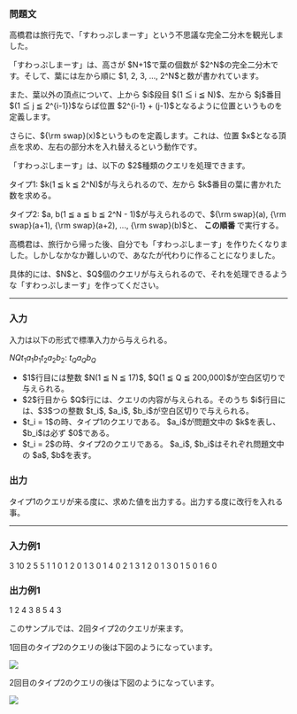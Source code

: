 
<div>

<div>

<div>

<section>

### **問題文**

<p>
高橋君は旅行先で、「すわっぷしまーす」という不思議な完全二分木を観光しました。
</p>

<p>
「すわっぷしまーす」は、高さが $N+1$で葉の個数が $2^N$の完全二分木です。そして、葉には左から順に $1, 2, 3, ..., 2^N$と数が書かれています。
</p>

<p>
また、葉以外の頂点について、上から $i$段目 $(1 ≦ i ≦ N)$、左から $j$番目 $(1 ≦ j ≦ 2^{i-1})$ならば位置 $2^{i-1} + (j-1)$となるように位置というものを定義します。
</p>

<p>
さらに、${\rm swap}(x)$というものを定義します。これは、位置 $x$となる頂点を求め、左右の部分木を入れ替えるという動作です。
</p>

<p>
「すわっぷしまーす」は、以下の $2$種類のクエリを処理できます。
</p>

<p>
タイプ1: $k(1 ≦ k ≦ 2^N)$が与えられるので、左から $k$番目の葉に書かれた数を求める。
</p>

<p>
タイプ2: $a, b(1 ≦ a ≦ b ≦ 2^N - 1)$が与えられるので、${\rm swap}(a), {\rm swap}(a+1), {\rm swap}(a+2), ..., {\rm swap}(b)$と、
<strong>
この順番
</strong>
で実行する。
</p>

<p>
高橋君は、旅行から帰った後、自分でも「すわっぷしまーす」を作りたくなりました。しかしなかなか難しいので、あなたが代わりに作ることになりました。
</p>

<p>
具体的には、$N$と、$Q$個のクエリが与えられるので、それを処理できるような「すわっぷしまーす」を作ってください。
</p>

</section>

</div>

---

<div>

<div>

<section>

### **入力**

<p>
入力は以下の形式で標準入力から与えられる。
</p>

<div>

$N$$Q$$t_1$$a_1$$b_1$$t_2$$a_2$$b_2$:
$t_Q$$a_Q$$b_Q$
</div>

<ul>

<li>
$1$行目には整数 $N(1 ≦ N ≦ 17)$, $Q(1 ≦ Q ≦ 200,000)$が空白区切りで与えられる。
</li>

<li>
$2$行目から $Q$行には、クエリの内容が与えられる。そのうち $i$行目には、$3$つの整数 $t_i$, $a_i$, $b_i$が空白区切りで与えられる。
</li>

<li>
$t_i = 1$の時、タイプ1のクエリである。 $a_i$が問題文中の $k$を表し、$b_i$は必ず $0$である。
</li>

<li>
$t_i = 2$の時、タイプ2のクエリである。 $a_i$, $b_i$はそれぞれ問題文中の $a$, $b$を表す。
</li>

</ul>

</section>

</div>

<div>

<section>

### **出力**

<p>
タイプ1のクエリが来る度に、求めた値を出力する。出力する度に改行を入れる事。
</p>

</section>

</div>

</div>

---

<div>

<section>

### **入力例1**

<div>

3 10
2 5 5
1 1 0
1 2 0
1 3 0
1 4 0
2 1 3
1 2 0
1 3 0
1 5 0
1 6 0

</div>

</section>

</div>

<div>

<section>

### **出力例1**

<div>

1
2
4
3
8
5
4
3

</div>

<p>
このサンプルでは、2回タイプ2のクエリが来ます。
</p>

<p>
1回目のタイプ2のクエリの後は下図のようになっています。
</p>

<p>

<img src="http://arc049.contest.atcoder.jp/img/arc/049/gj43jw3ejvertjreiogjofejrtejorjeoj/D_img0.png">

</img>

</p>

<p>
2回目のタイプ2のクエリの後は下図のようになっています。
</p>

<p>

<img src="http://arc049.contest.atcoder.jp/img/arc/049/gj43jw3ejvertjreiogjofejrtejorjeoj/D_img1.png">

</img>

</p>

</section>

</div>

</div>

</div>
